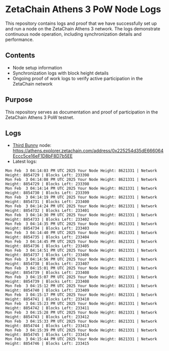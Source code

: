 # ZetaChain Athens 3 PoW Node Logs
This repository contains logs and proof that we have successfully set up and run a node on the ZetaChain Athens 3 network. The logs demonstrate continuous node operation, including synchronization details and performance.

## Contents
- Node setup information
- Synchronization logs with block height details
- Ongoing proof of work logs to verify active participation in the ZetaChain network

## Purpose
This repository serves as documentation and proof of participation in the ZetaChain Athens 3 PoW testnet.

## Logs

- [Third Bunny](https://thirdbunny.xyz/) node: https://athens.explorer.zetachain.com/address/0x225254d35dE666064Eccc5ce16eF1D8bF8D7b5EE
- Latest logs:
```
Mon Feb  3 04:14:03 PM UTC 2025 Your Node Height: 8621331 | Network Height: 8854729 | Blocks Left: 233398
Mon Feb  3 04:14:08 PM UTC 2025 Your Node Height: 8621331 | Network Height: 8854729 | Blocks Left: 233398
Mon Feb  3 04:14:14 PM UTC 2025 Your Node Height: 8621331 | Network Height: 8854730 | Blocks Left: 233399
Mon Feb  3 04:14:19 PM UTC 2025 Your Node Height: 8621331 | Network Height: 8854731 | Blocks Left: 233400
Mon Feb  3 04:14:24 PM UTC 2025 Your Node Height: 8621331 | Network Height: 8854732 | Blocks Left: 233401
Mon Feb  3 04:14:30 PM UTC 2025 Your Node Height: 8621331 | Network Height: 8854733 | Blocks Left: 233402
Mon Feb  3 04:14:35 PM UTC 2025 Your Node Height: 8621331 | Network Height: 8854734 | Blocks Left: 233403
Mon Feb  3 04:14:40 PM UTC 2025 Your Node Height: 8621331 | Network Height: 8854735 | Blocks Left: 233404
Mon Feb  3 04:14:45 PM UTC 2025 Your Node Height: 8621331 | Network Height: 8854736 | Blocks Left: 233405
Mon Feb  3 04:14:51 PM UTC 2025 Your Node Height: 8621331 | Network Height: 8854737 | Blocks Left: 233406
Mon Feb  3 04:14:56 PM UTC 2025 Your Node Height: 8621331 | Network Height: 8854738 | Blocks Left: 233407
Mon Feb  3 04:15:01 PM UTC 2025 Your Node Height: 8621331 | Network Height: 8854739 | Blocks Left: 233408
Mon Feb  3 04:15:07 PM UTC 2025 Your Node Height: 8621331 | Network Height: 8854739 | Blocks Left: 233408
Mon Feb  3 04:15:12 PM UTC 2025 Your Node Height: 8621331 | Network Height: 8854740 | Blocks Left: 233409
Mon Feb  3 04:15:17 PM UTC 2025 Your Node Height: 8621331 | Network Height: 8854741 | Blocks Left: 233410
Mon Feb  3 04:15:23 PM UTC 2025 Your Node Height: 8621331 | Network Height: 8854742 | Blocks Left: 233411
Mon Feb  3 04:15:28 PM UTC 2025 Your Node Height: 8621331 | Network Height: 8854743 | Blocks Left: 233412
Mon Feb  3 04:15:33 PM UTC 2025 Your Node Height: 8621331 | Network Height: 8854744 | Blocks Left: 233413
Mon Feb  3 04:15:39 PM UTC 2025 Your Node Height: 8621331 | Network Height: 8854745 | Blocks Left: 233414
Mon Feb  3 04:15:44 PM UTC 2025 Your Node Height: 8621331 | Network Height: 8854746 | Blocks Left: 233415
```
